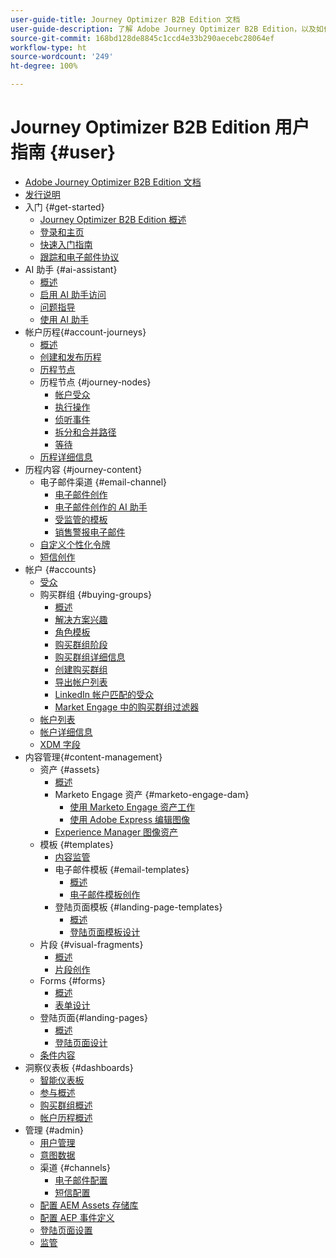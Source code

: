 ```yaml
---
user-guide-title: Journey Optimizer B2B Edition 文档
user-guide-description: 了解 Adobe Journey Optimizer B2B Edition，以及如何使用它通过内置的生成式 AI 和行业领先的自动化来编排帐户和购买群组历程。
source-git-commit: 168bd128de8845c1ccd4e33b290aecebc28064ef
workflow-type: ht
source-wordcount: '249'
ht-degree: 100%

---
```



# Journey Optimizer B2B Edition 用户指南 {#user}

+ [Adobe Journey Optimizer B2B Edition 文档](guide-overview.md)
+ [发行说明](./release-notes/release-notes.md)
+ 入门 {#get-started}
   + [Journey Optimizer B2B Edition 概述](about-journey-optimizer-b2b-edition.md)
   + [登录和主页](home-page.md)
   + [快速入门指南](./start/get-started.md)
   + [跟踪和电子邮件协议](./start/email-protocols.md)
+ AI 助手 {#ai-assistant}
   + [概述](./ai-assistant/ai-assistant-overview.md)
   + [启用 AI 助手访问](./ai-assistant/enable-ai-assistant-access.md)
   + [问题指导](./ai-assistant/question-guidance.md)
   + [使用 AI 助手](./ai-assistant/use-ai-assistant.md)
+ 帐户历程{#account-journeys}
   + [概述](./journeys/journey-overview.md)
   + [创建和发布历程](./journeys/create-publish-journey.md)
   + [历程节点](./journeys/journey-nodes.md)
   + 历程节点 {#journey-nodes}
      + [帐户受众](./journeys/account-audience-nodes.md)
      + [执行操作](./journeys/action-nodes.md)
      + [侦听事件](./journeys/listen-for-event-nodes.md)
      + [拆分和合并路径](./journeys/split-merge-paths-nodes.md)
      + [等待](./journeys/wait-nodes.md)
   + [历程详细信息](./journeys/journey-details.md)
+ 历程内容 {#journey-content}
   + 电子邮件渠道 {#email-channel}
      + [电子邮件创作](./content/email-authoring.md)
      + [电子邮件创作的 AI 助手](./content/ai-assistant-emails.md)
      + [受监管的模板](./content/email-authoring-governance.md)
      + [销售警报电子邮件](./content/sales-alert-email.md)
   + [自定义个性化令牌](./content/personalization-my-tokens.md)
   + [短信创作](./content/sms-authoring.md)
+ 帐户 {#accounts}
   + [受众](./audiences/account-audience-overview.md)
   + 购买群组 {#buying-groups}
      + [概述](./buying-groups/buying-groups-overview.md)
      + [解决方案兴趣](./buying-groups/solution-interests.md)
      + [角色模板](./buying-groups/buying-groups-role-templates.md)
      + [购买群组阶段](./buying-groups/buying-group-stages.md)
      + [购买群组详细信息](./buying-groups/buying-group-details.md)
      + [创建购买群组](./buying-groups/buying-groups-create.md)
      + [导出帐户列表](./audiences/account-list-export.md)
      + [LinkedIn 帐户匹配的受众](./data/linkedin-account-matched-audiences.md)
      + [Market Engage 中的购买群组过滤器](./buying-groups/marketo-engage-smart-list-buying-group-filters.md)
   + [帐户列表](./accounts/account-lists.md)
   + [帐户详细信息](./accounts/account-details.md)
   + [XDM 字段](./data/field-mapping.md)
+ 内容管理{#content-management}
   + 资产 {#assets}
      + [概述](./content/assets-overview.md)
      + Marketo Engage 资产 {#marketo-engage-dam}
         + [使用 Marketo Engage 资产工作](./content/marketo-engage-design-studio.md)
         + [使用 Adobe Express 编辑图像](./content/image-edit-adobe-express.md)
      + [Experience Manager 图像资产](./content/aem-assets.md)
   + 模板 {#templates}
      + [内容监管](./content/template-content-governance.md)
      + 电子邮件模板 {#email-templates}
         + [概述](./content/email-templates.md)
         + [电子邮件模板创作](./content/email-template-authoring.md)
      + 登陆页面模板 {#landing-page-templates}
         + [概述](./content/landing-page-templates.md)
         + [登陆页面模板设计](./content/landing-page-template-design.md)
   + 片段 {#visual-fragments}
      + [概述](./content/fragments.md)
      + [片段创作](./content/fragment-authoring.md)
   + Forms {#forms}
      + [概述](./content/forms.md)
      + [表单设计](./content/form-design.md)
   + 登陆页面{#landing-pages}
      + [概述](./content/landing-pages.md)
      + [登陆页面设计](./content/landing-page-design.md)
   + [条件内容](./content/conditional-content.md)
+ 洞察仪表板 {#dashboards}
   + [智能仪表板](./dashboards/intelligent-dashboard.md)
   + [参与概述](./dashboards/engagement-dashboard.md)
   + [购买群组概述](./dashboards/buying-groups-dashboard.md)
   + [帐户历程概述](./dashboards/journeys-dashboard.md)
+ 管理 {#admin}
   + [用户管理](./admin/user-management.md)
   + [意图数据](./admin/intent-data.md)
   + 渠道 {#channels}
      + [电子邮件配置](./admin/configure-channels-emails.md)
      + [短信配置](./admin/configure-channels-sms.md)
   + [配置 AEM Assets 存储库](./admin/configure-aem-repositories.md)
   + [配置 AEP 事件定义](./admin/configure-aep-events.md)
   + [登陆页面设置](./admin/landing-page-settings.md)
   + [监管](./admin/governance.md)
